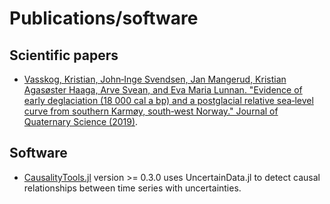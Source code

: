 # Publications/software

## Scientific papers

- [Vasskog, Kristian, John‐Inge Svendsen, Jan Mangerud, Kristian Agasøster Haaga, 
    Arve Svean, and Eva Maria Lunnan. "Evidence of early deglaciation (18 000 cal a bp) 
    and a postglacial relative sea‐level curve from southern Karmøy, south‐west Norway." 
    Journal of Quaternary Science 
    (2019)](https://onlinelibrary.wiley.com/doi/full/10.1002/jqs.3109).

## Software

- [CausalityTools.jl](https://github.com/kahaaga/CausalityTools.jl) version >= 0.3.0
    uses UncertainData.jl to detect causal relationships between time series with 
    uncertainties.
